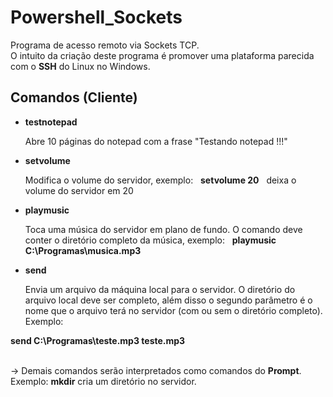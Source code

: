# Powershell_Sockets

Programa de acesso remoto via Sockets TCP.
<br />
O intuito da criação deste programa é promover uma plataforma parecida com o __SSH__ do Linux no Windows.
<br />

## Comandos (Cliente)

- __testnotepad__
  <p> Abre 10 páginas do notepad com a frase "Testando notepad !!!" </p>

- __setvolume__
  <p> Modifica o volume do servidor, exemplo: &nbsp; <b>setvolume 20</b> &nbsp; deixa o volume do servidor em 20 </p>

- __playmusic__
  <p> Toca uma música do servidor em plano de fundo. O comando deve conter o diretório completo da música, exemplo: &nbsp; <b>playmusic C:\Programas\musica.mp3</b>
  
- __send__
  <p> Envia um arquivo da máquina local para o servidor. O diretório do arquivo local deve ser completo, além disso o segundo parâmetro é o nome que o arquivo terá no servidor (com ou sem o diretório completo). Exemplo: 
<b>send C:\Programas\teste.mp3 teste.mp3</b>

<br />
&rarr; Demais comandos serão interpretados como comandos do <b>Prompt</b>. Exemplo: <b>mkdir</b> cria um diretório no servidor.
